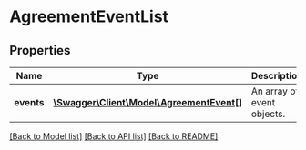 # AgreementEventList

## Properties
Name | Type | Description | Notes
------------ | ------------- | ------------- | -------------
**events** | [**\Swagger\Client\Model\AgreementEvent[]**](AgreementEvent.md) | An array of event objects. | [optional] 

[[Back to Model list]](../README.md#documentation-for-models) [[Back to API list]](../README.md#documentation-for-api-endpoints) [[Back to README]](../README.md)


